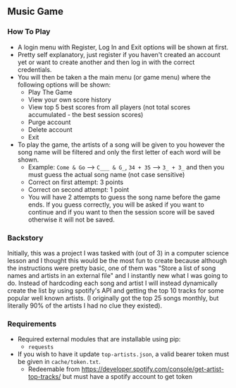 ## Music Game

### How To Play
- A login menu with Register, Log In and Exit options will be shown at first. 
- Pretty self explanatory, just register if you haven't created an account yet or want to create another and then log in with the correct credentials. 
- You will then be taken a the main menu (or game menu) where the following options will be shown:
  - Play The Game
  - View your own score history
  - View top 5 best scores from all players (not total scores accumulated - the best session scores)
  - Purge account
  - Delete account
  - Exit
- To play the game, the artists of a song will be given to you however the song name will be filtered and only the first letter of each word will be shown.
  - Example: `Come & Go` --> `C___ & G_`, `34 + 35` --> `3_ + 3_` and then you must guess the actual song name (not case sensitive)
  - Correct on first attempt: 3 points
  - Correct on second attempt: 1 point
  - You will have 2 attempts to guess the song name before the game ends. If you guess correctly, you will be asked if you want to continue and if you want to then the session score will be saved otherwise it will not be saved.

### Backstory
Initially, this was a project I was tasked with (out of 3) in a computer science lesson and I thought this would be the most fun to create because although the instructions were pretty basic, one of them was "Store a list of song names and artists in an external file" and I instantly new what I was going to do. Instead of hardcoding each song and artist I will instead dynamically create the list by using spotify's API and getting the top 10 tracks for some popular well known artists. (I originally got the top 25 songs monthly, but literally 90% of the artists I had no clue they existed).

### Requirements
- Required external modules that are installable using pip:
  - `requests`
- If you wish to have it update `top-artists.json`, a valid bearer token must be given in `cache/token.txt`.
  - Redeemable from https://developer.spotify.com/console/get-artist-top-tracks/ but must have a spotify account to get token

